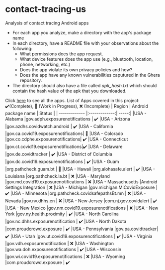 # contact-tracing-us
Analysis of contact tracing Android apps


- For each app you analyze, make a directory with the app's package name
- In each directory, have a README file with your observations about the following:
  - What permissions does the app request.
  - What device features does the app use (e.g., bluetooth, location, phone, networking, etc.)
  - Does the app violate its own privacy policies and how?
  - Does the app have any known vulnerabilities caputured in the Ghera repository.
- The directory should also have a file called *apk_hash.txt* which should contain the hash value of the apk that you downloaded. 

Click [here](https://developers.google.com/android/exposure-notifications/apps) to see all the apps.
List of Apps covered in this project: 
✔️(Complete), 🚧 (Work in Progress), ❌ (Incomplete)
| Region        | Android package name | Status  |
| ------------- |:-------------:| -----:|
|USA - Alabama	|gov.adph.exposurenotifications | ✔️
|USA - Arizona	|gov.azdhs.covidwatch.android | ✔️
|USA - California	|gov.ca.covid19.exposurenotifications| 🚧
|USA - Colorado	|gov.co.cdphe.exposurenotifications| ✔️
|USA - Connecticut	|gov.ct.covid19.exposurenotifications|✔️
|USA - Delaware	|gov.de.covidtracker | ✔️
|USA - District of Columbia	|gov.dc.covid19.exposurenotifications | ✔️
|USA - Guam	|org.pathcheck.guam.bt | 🚧
|USA - Hawaii	|org.alohasafe.alert | ✔️
|USA - Louisiana	|org.pathcheck.la.bt | ❌
|USA - Maryland	|gov.md.covid19.exposurenotifications | ❌
|USA - Massachusetts	|Android Settings Integration | ❌
|USA - Michigan	|gov.michigan.MiCovidExposure | ✔️
|USA - Minnesota	|org.pathcheck.covidsafepathsBt.mn | ❌
|USA - Nevada	|gov.nv.dhhs.en | ❌
|USA - New Jersey	|com.nj.gov.covidalert | ✔️
|USA - New Mexico	|gov.nm.covid19.exposurenotifications | ❌
|USA - New York	|gov.ny.health.proximity | ✔️
|USA - North Carolina	|gov.nc.dhhs.exposurenotification | ✔️
|USA - North Dakota	|com.proudcrowd.exposure | ✔️
|USA - Pennsylvania	|gov.pa.covidtracker| ✔️
|USA - Utah	|gov.ut.covid19.exposurenotifications | ✔️
|USA - Virginia	|gov.vdh.exposurenotification | ❌
|USA - Washington	|gov.wa.doh.exposurenotifications | ✔️
|USA - Wisconsin	|gov.wi.covid19.exposurenotifications | ❌
|USA - Wyoming	|com.proudcrowd.exposure | ✔️
